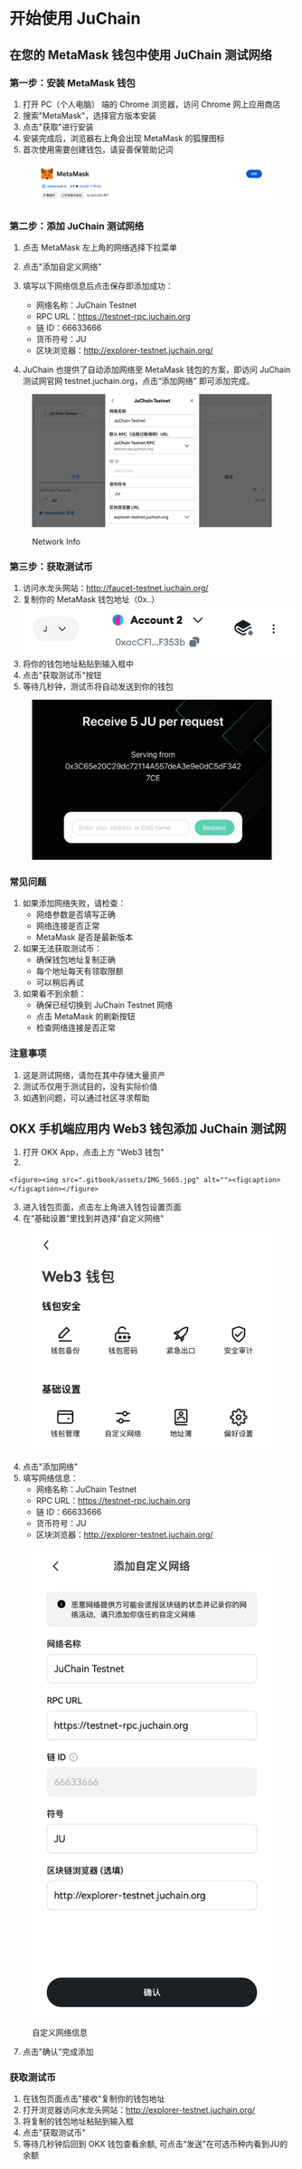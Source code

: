 # 开始使用 JuChain

## 在您的 MetaMask 钱包中使用 JuChain 测试网络

### 第一步：安装 MetaMask 钱包

1. 打开 PC（个人电脑） 端的 Chrome 浏览器，访问 Chrome 网上应用商店&#x20;
2. 搜索"MetaMask"，选择官方版本安装
3. 点击"获取"进行安装
4. 安装完成后，浏览器右上角会出现 MetaMask 的狐狸图标
5. 首次使用需要创建钱包，请妥善保管助记词

<figure><img src=".gitbook/assets/截屏2025-02-03 15.30.54.png" alt=""><figcaption></figcaption></figure>

### 第二步：添加 JuChain 测试网络

1. 点击 MetaMask 左上角的网络选择下拉菜单
2. 点击"添加自定义网络"
3.  填写以下网络信息后点击保存即添加成功：

    * 网络名称：JuChain Testnet
    * RPC URL：https://testnet-rpc.juchain.org
    * 链 ID：66633666
    * 货币符号：JU
    * 区块浏览器：http://explorer-testnet.juchain.org/


4. JuChain 也提供了自动添加网络至 MetaMask 钱包的方案，即访问 JuChain 测试网官网 testnet.juchain.org，点击“添加网络” 即可添加完成。

<figure><img src=".gitbook/assets/截屏2025-02-06 11.51.25.png" alt=""><figcaption><p>Network Info</p></figcaption></figure>

### 第三步：获取测试币

1. 访问水龙头网站：http://faucet-testnet.juchain.org/
2. 复制你的 MetaMask 钱包地址（0x..）\
   ![](<.gitbook/assets/截屏2025-02-03 15.54.56.png>)
3. 将你的钱包地址粘贴到输入框中
4. 点击"获取测试币"按钮
5. 等待几秒钟，测试币将自动发送到你的钱包

<figure><img src=".gitbook/assets/截屏2025-02-06 11.47.42.png" alt=""><figcaption></figcaption></figure>

### 常见问题

1. 如果添加网络失败，请检查：
   * 网络参数是否填写正确
   * 网络连接是否正常
   * MetaMask 是否是最新版本
2. 如果无法获取测试币：
   * 确保钱包地址复制正确
   * 每个地址每天有领取限额
   * 可以稍后再试
3. 如果看不到余额：
   * 确保已经切换到 JuChain Testnet 网络
   * 点击 MetaMask 的刷新按钮
   * 检查网络连接是否正常

### 注意事项

1. 这是测试网络，请勿在其中存储大量资产
2. 测试币仅用于测试目的，没有实际价值
3. 如遇到问题，可以通过社区寻求帮助

## OKX 手机端应用内 Web3 钱包添加 JuChain 测试网



1. 打开 OKX App，点击上方 "Web3 钱包"
2.

    <figure><img src=".gitbook/assets/IMG_5665.jpg" alt=""><figcaption></figcaption></figure>
3. 进入钱包页面，点击左上角进入钱包设置页面
4. 在“基础设置“里找到并选择"自定义网络"

<figure><img src=".gitbook/assets/IMG_5623.jpg" alt=""><figcaption></figcaption></figure>

4. 点击"添加网络"
5. 填写网络信息：
   * 网络名称：JuChain Testnet
   * RPC URL：https://testnet-rpc.juchain.org
   * 链 ID：66633666
   * 货币符号：JU
   * 区块浏览器：http://explorer-testnet.juchain.org/

<figure><img src=".gitbook/assets/IMG_5625.jpg" alt=""><figcaption><p>自定义网络信息</p></figcaption></figure>

7. 点击"确认"完成添加

### 获取测试币

1. 在钱包页面点击"接收"复制你的钱包地址
2. 打开浏览器访问水龙头网站：http://explorer-testnet.juchain.org/
3. 将复制的钱包地址粘贴到输入框
4. 点击"获取测试币"
5. 等待几秒钟后回到 OKX 钱包查看余额, 可点击“发送”在可选币种内看到JU的余额

